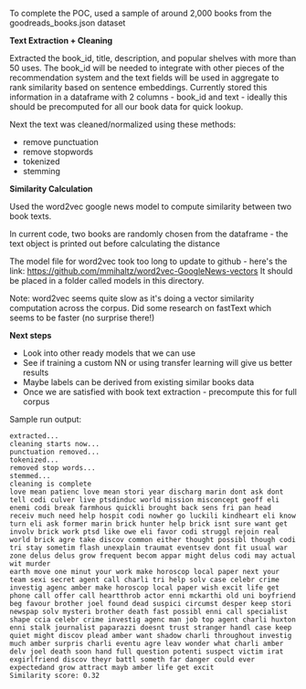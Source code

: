 To complete the POC, used a sample of around 2,000 books from the goodreads_books.json dataset

**Text Extraction + Cleaning**

Extracted the book_id, title, description, and popular shelves with more than 50 uses.
The book_id will be needed to integrate with other pieces of the recommendation system
and the text fields will be used in aggregate to rank similarity based on sentence embeddings.
Currently stored this information in a dataframe with 2 columns - book_id and text - ideally this
should be precomputed for all our book data for quick lookup.

Next the text was cleaned/normalized using these methods:
- remove punctuation
- remove stopwords
- tokenized
- stemming

**Similarity Calculation**

Used the word2vec google news model to compute similarity between two book texts.

In current code, two books are randomly chosen from the dataframe - the text object is printed
out before calculating the distance

The model file for word2vec took too long to update to github - here's the link: https://github.com/mmihaltz/word2vec-GoogleNews-vectors 
It should be placed in a folder called models in this directory.

Note: word2vec seems quite slow as it's doing a vector similarity computation across the corpus.
Did some research on fastText which seems to be faster (no surprise there!)

**Next steps**
- Look into other ready models that we can use
- See if training a custom NN or using transfer learning will give us better results
- Maybe labels can be derived from existing similar books data
- Once we are satisfied with book text extraction - precompute this for full corpus

Sample run output:

```
extracted...
cleaning starts now...
punctuation removed...
tokenized...
removed stop words...
stemmed...
cleaning is complete
love mean patienc love mean stori year discharg marin dont ask dont tell codi culver live ptsdinduc world mission misconcept geoff eli enemi codi break farmhous quickli brought back sens fri pan head receiv much need help hospit codi nowher go luckili kindheart eli know turn eli ask former marin brick hunter help brick isnt sure want get involv brick work ptsd like owe eli favor codi struggl rejoin real world brick agre take discov common either thought possibl though codi tri stay sometim flash unexplain traumat eventsev dont fit usual war zone delus delus grow frequent becom appar might delus codi may actual wit murder
earth move one minut your work make horoscop local paper next your team sexi secret agent call charli tri help solv case celebr crime investig agenc amber make horoscop local paper wish excit life get phone call offer call heartthrob actor enni mckarthi old uni boyfriend beg favour brother joel found dead suspici circumst desper keep stori newspap solv mysteri brother death fast possibl enni call specialist shape ccia celebr crime investig agenc man job top agent charli huxton enni stalk journalist paparazzi doesnt trust stranger handl case keep quiet might discov plead amber want shadow charli throughout investig much amber surpris charli eventu agre leav wonder what charli amber delv joel death soon hand full question potenti suspect victim irat exgirlfriend discov theyr battl someth far danger could ever expectedand grow attract mayb amber life get excit
Similarity score: 0.32
```
